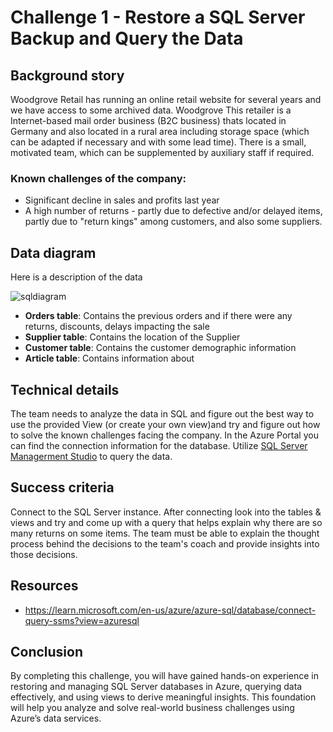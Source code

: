 # Challenge 1 - Restore a SQL Server Backup and Query the Data

## Background story

Woodgrove Retail has running an online retail website for several years and we have access to some archived data. Woodgrove This retailer  is a Internet-based mail order business (B2C business) thats located in Germany and also located in a rural area including storage space (which can be adapted if necessary and with some lead time). There is a small, motivated team, which can be supplemented by auxiliary staff if required.

### Known challenges of the company:

* Significant decline in sales and profits last year
* A high number of returns - partly due to defective and/or delayed items, partly due to "return kings" among customers, and also some suppliers.



## Data diagram

Here is a description of the data

![sqldiagram](images/sqldiagram.png)

* **Orders table**: Contains the previous orders and if there were any returns, discounts, delays impacting the sale
* **Supplier table**: Contains the location of the Supplier
* **Customer table**: Contains the customer demographic information
* **Article table**: Contains information about

## Technical details

The team needs to analyze the data in SQL and figure out the best way to use the provided View (or create your own view)and try and figure out how to solve the known challenges facing the company.
In the Azure Portal you can find the connection information for the database. Utilize [SQL Server Managerment Studio](https://learn.microsoft.com/en-us/sql/ssms/download-sql-server-management-studio-ssms?view=sql-server-ver16) to query the data. 



## Success criteria

Connect to the SQL Server instance. After connecting look into the tables & views and try and come up with a query that helps explain why there are so many returns on some items. The team must be able to explain the thought process behind the decisions to the team's coach and provide insights into those decisions. 

## Resources


- https://learn.microsoft.com/en-us/azure/azure-sql/database/connect-query-ssms?view=azuresql

## Conclusion

By completing this challenge, you will have gained hands-on experience in restoring and managing SQL Server databases in Azure, querying data effectively, and using views to derive meaningful insights. This foundation will help you analyze and solve real-world business challenges using Azure’s data services.


